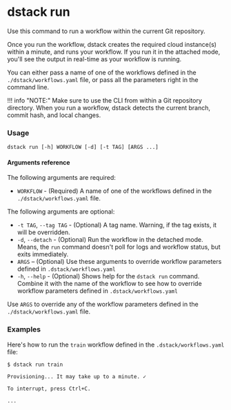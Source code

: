 # dstack run

Use this command to run a workflow within the current Git repository. 

Once you run the workflow, dstack creates the required cloud instance(s) within a minute,
and runs your workflow. If you run it in the attached mode, you'll see the output in real-time as your 
workflow is running.

You can either pass a name of one of the workflows defined in 
the `./dstack/workflows.yaml` file, or pass all the parameters right in the command line.

!!! info "NOTE:"
    Make sure to use the CLI from within a Git repository directory.
    When you run a workflow, dstack detects the current branch, commit hash, and local changes.

### Usage

```shell
dstack run [-h] WORKFLOW [-d] [-t TAG] [ARGS ...]
```

#### Arguments reference

The following arguments are required:

- `WORKFLOW` - (Required) A name of one of the workflows defined in 
   the `./dstack/workflows.yaml` file.

The following arguments are optional:

- `-t TAG`, `--tag TAG` - (Optional) A tag name. Warning, if the tag exists, it will be overridden.
-  `-d`, `--detach` - (Optional) Run the workflow in the detached mode. Means, the `run` command doesn't
  poll for logs and workflow status, but exits immediately. 
- `ARGS` – (Optional) Use these arguments to override workflow parameters defined in `.dstack/workflows.yaml`
-  `-h`, `--help` - (Optional) Shows help for the `dstack run` command. Combine it with the name of the workflow
   to see how to override workflow parameters defined in `.dstack/workflows.yaml`

Use `ARGS` to override any of the workflow parameters defined in the `./dstack/workflows.yaml` file.

### Examples

Here's how to run the `train` workflow defined in the `.dstack/workflows.yaml` file:

```shell
$ dstack run train

Provisioning... It may take up to a minute. ✓

To interrupt, press Ctrl+C.

...
```